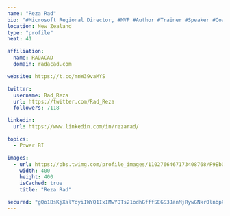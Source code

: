 ```yaml
---
name: "Reza Rad"
bio: "#Microsoft Regional Director, #MVP #Author #Trainer #Speaker #Coach #Consultant #PowerBI "
location: New Zealand
type: "profile"
heat: 41

affiliation:
  name: RADACAD
  domain: radacad.com

website: https://t.co/mnW39vaMYS

twitter:
  username: Rad_Reza
  url: https://twitter.com/Rad_Reza
  followers: 7118

linkedin:
  url: https://www.linkedin.com/in/rezarad/

topics:
  - Power BI

images:
  - url: https://pbs.twimg.com/profile_images/1102766467173408768/F9EbQENa_400x400.png
    width: 400
    height: 400
    isCached: true
    title: "Reza Rad"

secured: "gQo1BsKjXalYoyiIWYQ1IxIMwYQTs21odhGfffSEGS3JanMjRywGNkr0lnbpXnIz58b/meMC5wjJf+t/e/XPm80Kms5YhUnmzuS0p0vzLgq4YKflIoj+RkgI6wU0U96zxhEC6Q+fKiVvQHZp/mWoCebHbI1MCGLVHyrC6nK4mFkSz1VbPpj8FgWdB9cqDHYuDjH6gjAoaYmhnINEno3254ZEcUPPNbezJW5gpNmoXY6fuwV+xLYZVKPSfZpcxn5CqkBOm6aTKkizk6a9E4a2DRm3nX9wC4gVwvGyLSbf4U7mTtKEvjGXXiOyOfiG1gCT29S5u74uSc1QMYZUIT3llUtT97T2xWtppBVFtLeckiTlGPUGC7gw9ItZrEHWMGccXFim7lMQcXVH2OXSTUVlcYLQE2AMWtzATGftJLUAylY=;mDHQo9LRJb9EFCi3v5HZaw=="
---
```


